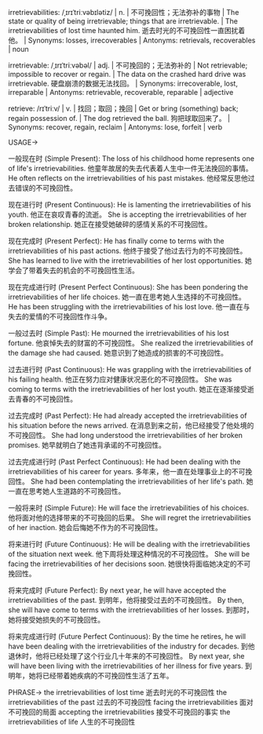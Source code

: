 irretrievabilities: /ˌɪrɪˈtriːvəbɪlətiz/
| n. | 不可挽回性；无法弥补的事物 | The state or quality of being irretrievable; things that are irretrievable. |  The irretrievabilities of lost time haunted him.  逝去时光的不可挽回性一直困扰着他。 | Synonyms: losses, irrecoverables | Antonyms: retrievals, recoverables | noun

irretrievable: /ˌɪrɪˈtriːvəbəl/
| adj. | 不可挽回的；无法弥补的 | Not retrievable; impossible to recover or regain. | The data on the crashed hard drive was irretrievable. 硬盘崩溃的数据无法找回。 | Synonyms: irrecoverable, lost, irreparable | Antonyms: retrievable, recoverable, reparable | adjective

retrieve: /rɪˈtriːv/
| v. | 找回；取回；挽回 | Get or bring (something) back; regain possession of. | The dog retrieved the ball.  狗把球取回来了。 | Synonyms: recover, regain, reclaim | Antonyms: lose, forfeit | verb


USAGE->

一般现在时 (Simple Present):
The loss of his childhood home represents one of life's irretrievabilities. 他童年故居的失去代表着人生中一件无法挽回的事情。
He often reflects on the irretrievabilities of his past mistakes. 他经常反思他过去错误的不可挽回性。


现在进行时 (Present Continuous):
He is lamenting the irretrievabilities of his youth. 他正在哀叹青春的流逝。
She is accepting the irretrievabilities of her broken relationship.  她正在接受她破碎的感情关系的不可挽回性。

现在完成时 (Present Perfect):
He has finally come to terms with the irretrievabilities of his past actions. 他终于接受了他过去行为的不可挽回性。
She has learned to live with the irretrievabilities of her lost opportunities. 她学会了带着失去的机会的不可挽回性生活。

现在完成进行时 (Present Perfect Continuous):
She has been pondering the irretrievabilities of her life choices. 她一直在思考她人生选择的不可挽回性。
He has been struggling with the irretrievabilities of his lost love. 他一直在与失去的爱情的不可挽回性作斗争。


一般过去时 (Simple Past):
He mourned the irretrievabilities of his lost fortune. 他哀悼失去的财富的不可挽回性。
She realized the irretrievabilities of the damage she had caused. 她意识到了她造成的损害的不可挽回性。

过去进行时 (Past Continuous):
He was grappling with the irretrievabilities of his failing health. 他正在努力应对健康状况恶化的不可挽回性。
She was coming to terms with the irretrievabilities of her lost youth. 她正在逐渐接受逝去青春的不可挽回性。

过去完成时 (Past Perfect):
He had already accepted the irretrievabilities of his situation before the news arrived. 在消息到来之前，他已经接受了他处境的不可挽回性。
She had long understood the irretrievabilities of her broken promises. 她早就明白了她违背承诺的不可挽回性。


过去完成进行时 (Past Perfect Continuous):
He had been dealing with the irretrievabilities of his career for years. 多年来，他一直在处理事业上的不可挽回性。
She had been contemplating the irretrievabilities of her life's path. 她一直在思考她人生道路的不可挽回性。


一般将来时 (Simple Future):
He will face the irretrievabilities of his choices. 他将面对他的选择带来的不可挽回的后果。
She will regret the irretrievabilities of her inaction. 她会后悔她不作为的不可挽回性。


将来进行时 (Future Continuous):
He will be dealing with the irretrievabilities of the situation next week. 他下周将处理这种情况的不可挽回性。
She will be facing the irretrievabilities of her decisions soon. 她很快将面临她决定的不可挽回性。


将来完成时 (Future Perfect):
By next year, he will have accepted the irretrievabilities of the past. 到明年，他将接受过去的不可挽回性。
By then, she will have come to terms with the irretrievabilities of her losses. 到那时，她将接受她损失的不可挽回性。


将来完成进行时 (Future Perfect Continuous):
By the time he retires, he will have been dealing with the irretrievabilities of the industry for decades. 到他退休时，他将已经处理了这个行业几十年来的不可挽回性。
By next year, she will have been living with the irretrievabilities of her illness for five years. 到明年，她将已经带着她疾病的不可挽回性生活了五年。


PHRASE->
the irretrievabilities of lost time  逝去时光的不可挽回性
the irretrievabilities of the past  过去的不可挽回性
facing the irretrievabilities  面对不可挽回的局面
accepting the irretrievabilities  接受不可挽回的事实
the irretrievabilities of life  人生的不可挽回性
